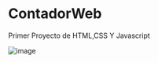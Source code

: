 # ContadorWeb
Primer Proyecto de HTML,CSS Y Javascript 


![image](https://user-images.githubusercontent.com/75922083/178127503-203b24b9-cc88-41a3-a2bc-bce999b1b215.png)
